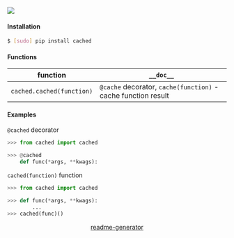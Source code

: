 <!--
https://pypi.org/project/readme-generator/
-->

[![](https://img.shields.io/pypi/pyversions/cached.svg?longCache=True)](https://pypi.org/project/cached/)

#### Installation
```bash
$ [sudo] pip install cached
```

#### Functions
function|`__doc__`
-|-
`cached.cached(function)` |`@cache` decorator, `cache(function)` - cache function result

#### Examples
`@cached` decorator

```python
>>> from cached import cached

>>> @cached
    def func(*args, **kwags):
```

`cached(function)` function
```python
>>> from cached import cached

>>> def func(*args, **kwags):
        ...
>>> cached(func)()
```

<p align="center">
    <a href="https://pypi.org/project/readme-generator/">readme-generator</a>
</p>